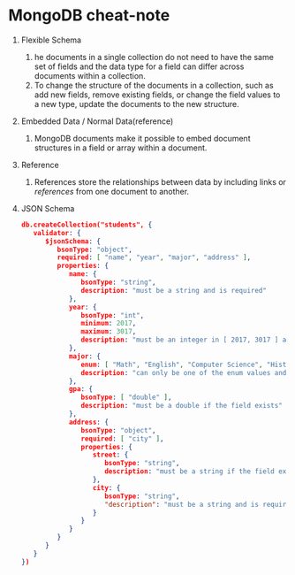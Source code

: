 # MongoDB cheat-note

1. Flexible Schema

   1. he documents in a single collection do not need to have the same set of fields and the data type for a field can differ across documents within a collection.
   2. To change the structure of the documents in a collection, such as add new fields, remove existing fields, or change the field values to a new type, update the documents to the new structure.

2. Embedded Data / Normal Data(reference) 

   1. MongoDB documents make it possible to embed document structures in a field or array within a document. 

3. Reference

   1. References store the relationships between data by including links or *references* from one document to another. 

4. JSON Schema

   ```json
   db.createCollection("students", {
      validator: {
         $jsonSchema: {
            bsonType: "object",
            required: [ "name", "year", "major", "address" ],
            properties: {
               name: {
                  bsonType: "string",
                  description: "must be a string and is required"
               },
               year: {
                  bsonType: "int",
                  minimum: 2017,
                  maximum: 3017,
                  description: "must be an integer in [ 2017, 3017 ] and is required"
               },
               major: {
                  enum: [ "Math", "English", "Computer Science", "History", null ],
                  description: "can only be one of the enum values and is required"
               },
               gpa: {
                  bsonType: [ "double" ],
                  description: "must be a double if the field exists"
               },
               address: {
                  bsonType: "object",
                  required: [ "city" ],
                  properties: {
                     street: {
                        bsonType: "string",
                        description: "must be a string if the field exists"
                     },
                     city: {
                        bsonType: "string",
                        "description": "must be a string and is required"
                     }
                  }
               }
            }
         }
      }
   })
   ```

   